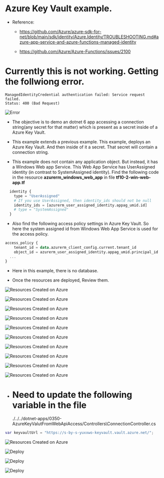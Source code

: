 # Azure Key Vault example.

- Reference: 
  - https://github.com/Azure/azure-sdk-for-net/blob/main/sdk/identity/Azure.Identity/TROUBLESHOOTING.md#azure-app-service-and-azure-functions-managed-identity

  - https://github.com/Azure/Azure-Functions/issues/2100


# Currently this is not working. Getting the follwiong error.


```
ManagedIdentityCredential authentication failed: Service request failed.
Status: 400 (Bad Request)
```

![Error](./images/30Error20.jpg)

- The objective is to demo an dotnet 6 app accessing a connection string(any secret for that matter) which is present as a secret inside of a Azure Key Vault.

- This example extends a previous example. This example, deploys an Azure Key Vault. And then inside of it a secret. That secret will contain a connection string. 

- This example does not contain any application object. But instead, it has a Windows Web app Service. This Web App Service has UserAssigned identity (in contrast to SystemAssigned identity). Find the following code in the resource **azurerm_windows_web_app** in file **tf10-2-win-web-app.tf**

```tf
  identity {
    type = "UserAssigned"
    # If you use UserAssigned, then identity_ids should not be null
    identity_ids = [azurerm_user_assigned_identity.appag_umid.id]
    # type = "SystemAssigned"
  }
```

- Also find the following access policy settings in Azure Key Vault. So here the system assigned id from Windows Web App Service is used for the access policy.

```tf
access_policy {
    tenant_id = data.azurerm_client_config.current.tenant_id
    object_id = azurerm_user_assigned_identity.appag_umid.principal_id
  ...
}
```

- Here in this example, there is no database.

- Once the resources are deployed, Review them.

![Resources Created on Azure](./images/20PostDeploymentReview20.jpg)

![Resources Created on Azure](./images/20PostDeploymentReview21.jpg)

![Resources Created on Azure](./images/20PostDeploymentReview22.jpg)

![Resources Created on Azure](./images/20PostDeploymentReview23.jpg)

![Resources Created on Azure](./images/20PostDeploymentReview24.jpg)

![Resources Created on Azure](./images/20PostDeploymentReview25.jpg)

![Resources Created on Azure](./images/20PostDeploymentReview26.jpg)

![Resources Created on Azure](./images/20PostDeploymentReview27.jpg)

![Resources Created on Azure](./images/20PostDeploymentReview28.jpg)

![Resources Created on Azure](./images/20PostDeploymentReview29.jpg)

- # Need to update the following variable in the file 

    ./../../dotnet-apps/0350-AzureKeyValutFromWebApiAccess/Controllers\ConnectionController.cs

```tf    
var keyvaultUrl = "https://s-by-s-yuxxwo-keyvault.vault.azure.net/";
```

![Resources Created on Azure](./images/25PostDeploymentReview22.jpg)

![Deploy](./images/21DeployWebApiApp20.jpg)

![Deploy](./images/21DeployWebApiApp25.jpg)

![Deploy](./images/21DeployWebApiApp26.jpg)

